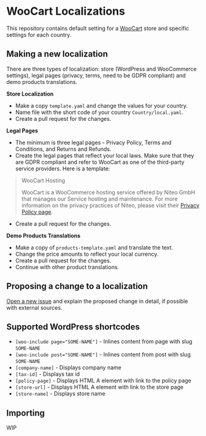 # WooCart Localizations

This repository contains default setting for a [WooCart](https://woocart.com/) store and specific settings for each country.

## Making a new localization

There are three types of localization: store (WordPress and WooCommerce settings), legal pages (privacy, terms, need to be GDPR compliant) and demo products translations.

**Store Localization**

- Make a copy `template.yaml` and change the values for your country.
- Name file with the short code of your country `Country/local.yaml`.
- Create a pull request for the changes.

**Legal Pages**

- The minimum is three legal pages - Privacy Policy, Terms and Conditions, and Returns and Refunds.
- Create the legal pages that reflect your local laws. Make sure that they are GDPR compliant and refer to WooCart as one of the third-party service providers. Here is a template:

>WooCart Hosting
>
>WooCart is a WooCommerce hosting service offered by Niteo GmbH that manages our Service hosting and maintenance. For more information on the privacy practices of Niteo, please visit their [Privacy Policy page](https://woocart.com.co/legal/privacy).

- Create a pull request for the changes.

**Demo Products Translations**

- Make a copy of `products-template.yaml` and translate the text.
- Change the price amounts to reflect your local currency.
- Create a pull request for the changes.
- Continue with other product translations.

## Proposing a change to a localization

[Open a new issue](https://github.com/woocart/localizations/issues) and explain the proposed change in detail, if possible with external sources.


## Supported WordPress shortcodes

- `[woo-include page="SOME-NAME"]` - Inlines content from page with slug `SOME-NAME`
- `[woo-include post="SOME-NAME"]` - Inlines content from post with slug `SOME-NAME`
- `[company-name]` - Displays company name
- `[tax-id]` - Displays tax id
- `[policy-page]` - Displays HTML A element with link to the policy page
- `[store-url]` - Displays HTML A element with link to the store page
- `[store-name]` - Displays store name

## Importing

WIP
